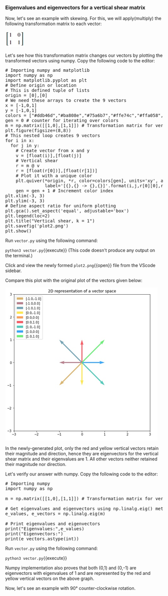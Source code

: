 ### Eigenvalues and eigenvectors for a vertical shear matrix
Now, let's see an example with skewing. For this, we will apply(multiply) the following transformation matrix to each vector:

![Transformation matrix 2](./assets/vsm.jpg)

Let's see how this transformation matrix changes our vectors by plotting the transformed vectors using numpy. Copy the following code to the editor:

<pre class="file" data-filename="vector.py" data-target="replace">
# Importing numpy and matplotlib
import numpy as np
import matplotlib.pyplot as plt
# Define origin or location
# This is defined tuple of lists
origin = [0],[0]
# We need these arrays to create the 9 vectors
x = [-1,0,1]
y = [-1,0,1]
colors = ["#ddb46d","#ba808e","#75a6b7","#ffe74c","#ffa058","#ff5964","#50ccbc","#35a7ff","#6bf178"] # for distinguishing vectors
gen = 0 # counter for iterating over colors
m = np.matrix([[1,0],[1,1]]) # Transformation matrix for vertical shear
plt.figure(figsize=(8,8))
# This nested loop creates 9 vectors
for i in x:
  for j in y:
    # Create vector from x and y 
    v = [float(i)],[float(j)]
    # Vertical shear
    r = m @ v 
    r = [float(r[0])],[float(r[1])]
    # Plot it with a unique color
    plt.quiver(*origin, *r, color=colors[gen], units='xy', angles='xy', scale_units='xy', scale=1, 
               label='[{},{} -> {},{}]'.format(i,j,r[0][0],r[1][0]))
    gen = gen + 1 # Increment color index
plt.xlim(-3, 3)
plt.ylim(-3, 3)
# Define aspect ratio for uniform plotting
plt.gca().set_aspect('equal', adjustable='box')
plt.legend(loc=2)
plt.title("Vertical shear, k = 1")
plt.savefig('plot2.png')
plt.show()
</pre>

Run `vector.py` using the following command:

`python3 vector.py`{{execute}}  (This code doesn't produce any output on the terminal.)

Click and view the newly formed `plot2.png`{{open}} file from the VScode sidebar.

Compare this plot with the original plot of the vectors given below:

![Vector space example](./assets/vse.jpg)

In the newly-generated plot, only the red and yellow vertical vectors retain their magnitude and direction, hence they are eigenvectors for the vertical shear matrix and their eigenvalues are 1. All other vectors neither retained their magnitude nor direction.

Let's verify our answer with numpy. Copy the following code to the editor:

<pre class="file" data-filename="vector.py" data-target="replace">
# Importing numpy
import numpy as np

m = np.matrix([[1,0],[1,1]]) # Transformation matrix for vertical shear

# Get eigenvalues and eigenvectors using np.linalg.eig() method
e_values, e_vectors = np.linalg.eig(m)

# Print eigenvalues and eigenvectors
print("Eigenvalues:",e_values)
print("Eigenvectors:")
print(e_vectors.astype(int))
</pre>

Run `vector.py` using the following command:

`python3 vector.py`{{execute}}

Numpy implementation also proves that both (0,1) and (0,-1) are eigenvectors with eigenvalues of 1 and are represented by the red and yellow vertical vectors on the above graph.

Now, let's see an example with 90° counter-clockwise rotation.